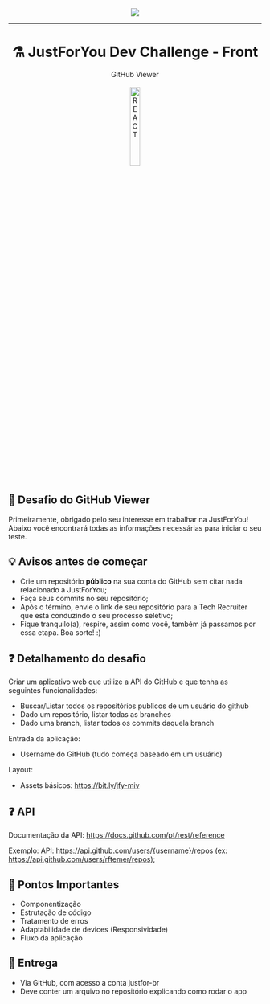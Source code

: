 <div align="center">
  <img src="https://revobeautytech.com.br/assinaturas/logo-jfy.png">
</div>

---

<div align="center">
  <h1>⚗️ JustForYou Dev Challenge - Front</h1>
</div>

<div align="center">
    GitHub Viewer
</div>

<br>

<div align="center">
  <img src="https://reactjs.org/logo-og.png" alt="REACT"  style="width:20%; height:20%"/>
</div>

## 🔰 Desafio do GitHub Viewer

Primeiramente, obrigado pelo seu interesse em trabalhar na JustForYou! Abaixo você encontrará todas as informações necessárias para iniciar o seu teste.

## 💡 Avisos antes de começar

* Crie um repositório **público** na sua conta do GitHub sem citar nada relacionado a JustForYou;
* Faça seus commits no seu repositório;
* Após o término, envie o link de seu repositório para a Tech Recruiter que está conduzindo o seu processo seletivo;
* Fique tranquilo(a), respire, assim como você, também já passamos por essa etapa. Boa sorte! :)

## ❓ Detalhamento do desafio

Criar um aplicativo web que utilize a API do GitHub e que tenha as seguintes funcionalidades:
* Buscar/Listar todos os repositórios publicos de um usuário do github
* Dado um repositório, listar todas as branches
* Dado uma branch, listar todos os commits daquela branch

Entrada da aplicação:
* Username do GitHub (tudo começa baseado em um usuário)

Layout:
* Assets básicos: https://bit.ly/jfy-miv

## ❓ API

Documentação da API: https://docs.github.com/pt/rest/reference

Exemplo:
API: https://api.github.com/users/{username}/repos
 (ex: https://api.github.com/users/rftemer/repos);


## 📝 Pontos Importantes

* Componentização 
* Estrutação de código
* Tratamento de erros
* Adaptabilidade de devices (Responsividade)
* Fluxo da aplicação

## 📝 Entrega

* Via GitHub, com acesso a conta justfor-br
* Deve conter um arquivo no repositório explicando como rodar o app
